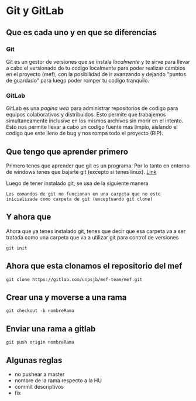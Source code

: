 # Git y GitLab

## Que es cada uno y en que se diferencias

### Git

Git es un gestor de versiones que se instala *localmente* y te sirve para llevar a cabo el versionado de tu codigo localmente para poder realizar cambios en el proyecto (mef), con la posibilidad de ir avanzando y dejando "puntos de guardado" para luego poder romper tu codigo tranquilo.

### GitLab

GitLab es una *pagina web* para administrar repositorios de codigo para equipos colaborativos y distribuidos. Esto permite que trabajemos simultaneamente inclusive en los mismos archivos sin morir en el intento. Esto nos permite llevar a cabo un codigo fuente mas limpio, aislando el codigo que este lleno de bug y nos rompa todo el proyecto (RIP).

## Que tengo que aprender primero

Primero tenes que aprender que git es un programa. Por lo tanto en entorno de windows tenes que bajarte git (excepto si tenes linux). [Link](https://git-scm.com/downloads)

Luego de tener instalado git, se usa de la siguiente manera

    Los comandos de git no funcionan en una carpeta que no este inicializada como carpeta de git (exceptuando git clone)

## Y ahora que

Ahora que ya tenes instalado git, tenes que decir que esa carpeta va a ser tratada como una carpeta que va a utilizar git para control de versiones

    git init

## Ahora que esta clonamos el repositorio del mef

    git clone https://gitlab.com/unpsjb/mef-team/mef.git

## Crear una y moverse a una rama

    git checkout -b nombreRama

## Enviar una rama a gitlab

    git push origin nombreRama 

## Algunas reglas

* no pushear a master
* nombre de la rama respecto a la HU
* commit descriptivos
* fix

